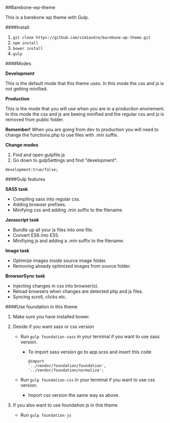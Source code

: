 ##Barebone-wp-theme

This is a barebone wp theme with Gulp.


####Install
1. `git clone https://github.com/sim1andre/barebone-wp-theme.git`
2. `npm install`
3. `bower install`
4. `gulp`


####Modes

**Development**

This is the default mode that this theme uses. In this mode the css and js
is not getting minified.

**Production**

This is the mode that you will use when you are in a production envirement.
In this mode the css and js are beeing minified and the regular css and js is
removed from public folder.

**Remember!**
When you are going from dev to production you will need to change the functions.php
to use files with .min suffix.

**Change modes**

  1. Find and open gulpfile.js
  2. Go down to gulpSettings and find "development".

  `development:true/false;`



####Gulp features

**SASS task**

  * Compiling sass into regular css.
  * Adding browser prefixes.
  * Minifying css and adding .min suffix to the filename.

**Javascript task**

  * Bundle up all your js files into one file.
  * Convert ES6 into ES5.
  * Minifiying js and adding a .min suffix to the filename.

**Image task**

  * Optimize images inside source image folder.
  * Removing already optimized images from source folder.

**BrowserSync task**

  * Injecting changes in css into browser(s).
  * Reload browsers when changes are detected php and js files.
  * Syncing scroll, clicks etc.



####Use foundation in this theme
1. Make sure you have installed bower.
2. Deside if you want sass or css version
    * Run `gulp foundation-sass` in your terminal if you want to use sass version.
        * To import sass version go to app.scss and insert this code

          ```
          @import
          '../vendor/foundation/foundation',
          '../vendor/foundation/normalize';
          ```

    * Run `gulp foundation-css` in your terminal if you want to use css version.
       * Import css version the same way as above.

4. If you also want to use foundation js in this theme
    * Run `gulp foundation-js`
